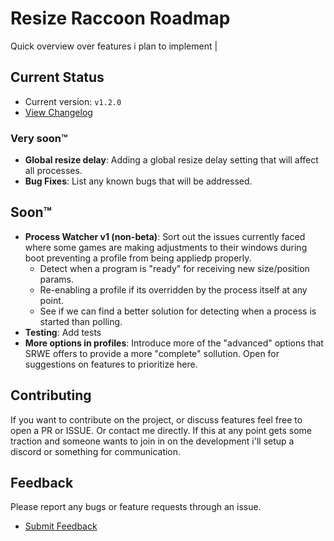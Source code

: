 # Resize Raccoon Roadmap

Quick overview over features i plan to implement
|
## Current Status
- Current version: `v1.2.0`
- [View Changelog](./CHANGELOG.md)

### Very soon™
- **Global resize delay**: Adding a global resize delay setting that will affect all processes.
- **Bug Fixes**: List any known bugs that will be addressed.

## Soon™
- **Process Watcher v1 (non-beta)**: Sort out the issues currently faced where some games are making adjustments to their windows during boot preventing a profile from being appliedp properly. 
    - Detect when a program is "ready" for receiving new size/position params. 
    - Re-enabling a profile if its overridden by the process itself at any point.
    - See if we can find a better solution for detecting when a process is started than polling.
- **Testing**: Add tests
- **More options in profiles**: Introduce more of the "advanced" options that SRWE offers to provide a more "complete" sollution. Open for suggestions on features to prioritize here.

## Contributing
If you want to contribute on the project, or discuss features feel free to open a PR or ISSUE. Or contact me directly. If this at any point gets some traction and someone wants to join in on the development i'll setup a discord or something for communication.

## Feedback
Please report any bugs or feature requests through an issue. 

- [Submit Feedback](https://github.com/mistenkt/resize-raccoon/issues)
